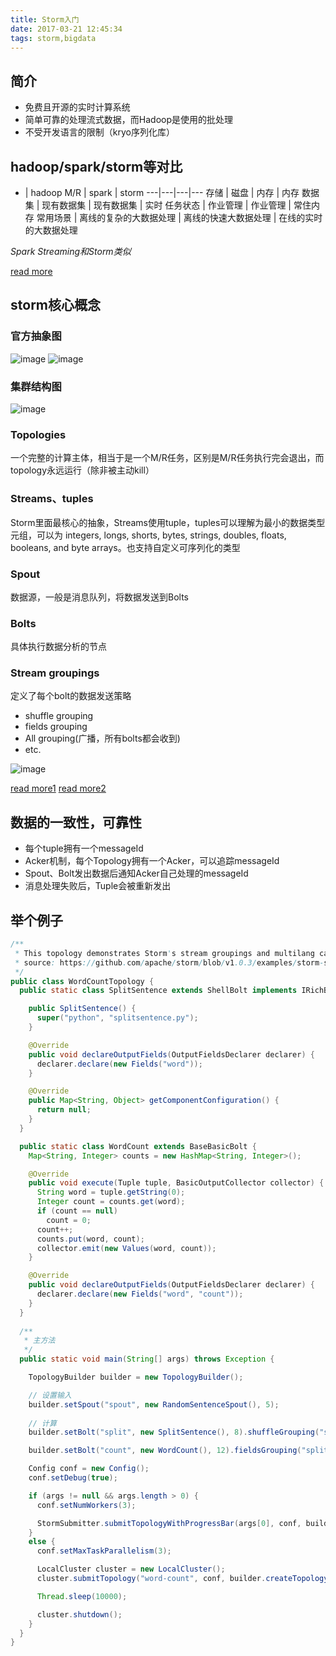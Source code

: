 ```yaml
---
title: Storm入门
date: 2017-03-21 12:45:34
tags: storm,bigdata
---
```

## 简介
- 免费且开源的实时计算系统
- 简单可靠的处理流式数据，而Hadoop是使用的批处理
- 不受开发语言的限制（kryo序列化库）


## hadoop/spark/storm等对比

 * | hadoop M/R | spark | storm 
---|---|---|---
存储 | 磁盘 | 内存 | 内存 
数据集 |  现有数据集 | 现有数据集 | 实时 
任务状态 | 作业管理 | 作业管理 | 常住内存 
常用场景 | 离线的复杂的大数据处理 | 离线的快速大数据处理 | 在线的实时的大数据处理

*Spark Streaming和Storm类似*

[read more](http://www.cnblogs.com/snowbook/p/5773562.html)

## storm核心概念
### 官方抽象图 
![image](http://note.youdao.com/yws/res/2424/WEBRESOURCE9b85a55e7196b3a6dc04f95e76dc9f53)
![image](http://jstorm.io:8080/img/quickstart/conception/spoutbolt.jpg)
### 集群结构图
![image](http://www.aboutyun.com/data/attachment/forum/201404/15/225641mt3v1okkkrkkp3rk.jpg)

### Topologies
一个完整的计算主体，相当于是一个M/R任务，区别是M/R任务执行完会退出，而topology永远运行（除非被主动kill）

### Streams、tuples
Storm里面最核心的抽象，Streams使用tuple，tuples可以理解为最小的数据类型元组，可以为 integers, longs, shorts, bytes, strings, doubles, floats, booleans, and byte arrays。也支持自定义可序列化的类型

### Spout
数据源，一般是消息队列，将数据发送到Bolts

### Bolts
具体执行数据分析的节点

### Stream groupings
定义了每个bolt的数据发送策略
- shuffle grouping
- fields grouping
- All grouping(广播，所有bolts都会收到)
- etc.

![image](http://www.aboutyun.com/data/attachment/forum/201404/15/225648a4s3a4a4ll2la0l3.jpg)

[read more1](http://blog.itpub.net/29754888/viewspace-1260026/) [read more2](http://storm.apache.org/releases/1.0.3/Concepts.html)

## 数据的一致性，可靠性
- 每个tuple拥有一个messageId
- Acker机制，每个Topology拥有一个Acker，可以追踪messageId
- Spout、Bolt发出数据后通知Acker自己处理的messageId
- 消息处理失败后，Tuple会被重新发出


## 举个例子
```java
/**
 * This topology demonstrates Storm's stream groupings and multilang capabilities.
 * source: https://github.com/apache/storm/blob/v1.0.3/examples/storm-starter/src/jvm/org/apache/storm/starter/WordCountTopology.java
 */
public class WordCountTopology {
  public static class SplitSentence extends ShellBolt implements IRichBolt {

    public SplitSentence() {
      super("python", "splitsentence.py");
    }

    @Override
    public void declareOutputFields(OutputFieldsDeclarer declarer) {
      declarer.declare(new Fields("word"));
    }

    @Override
    public Map<String, Object> getComponentConfiguration() {
      return null;
    }
  }

  public static class WordCount extends BaseBasicBolt {
    Map<String, Integer> counts = new HashMap<String, Integer>();

    @Override
    public void execute(Tuple tuple, BasicOutputCollector collector) {
      String word = tuple.getString(0);
      Integer count = counts.get(word);
      if (count == null)
        count = 0;
      count++;
      counts.put(word, count);
      collector.emit(new Values(word, count));
    }

    @Override
    public void declareOutputFields(OutputFieldsDeclarer declarer) {
      declarer.declare(new Fields("word", "count"));
    }
  }
  
  /**
   * 主方法
   */
  public static void main(String[] args) throws Exception {

    TopologyBuilder builder = new TopologyBuilder();

    // 设置输入
    builder.setSpout("spout", new RandomSentenceSpout(), 5);
    
    // 计算
    builder.setBolt("split", new SplitSentence(), 8).shuffleGrouping("spout");

    builder.setBolt("count", new WordCount(), 12).fieldsGrouping("split", new Fields("word"));

    Config conf = new Config();
    conf.setDebug(true);

    if (args != null && args.length > 0) {
      conf.setNumWorkers(3);

      StormSubmitter.submitTopologyWithProgressBar(args[0], conf, builder.createTopology());
    }
    else {
      conf.setMaxTaskParallelism(3);

      LocalCluster cluster = new LocalCluster();
      cluster.submitTopology("word-count", conf, builder.createTopology());

      Thread.sleep(10000);

      cluster.shutdown();
    }
  }
}
```